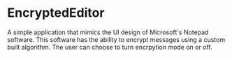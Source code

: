 # EncryptedEditor
A simple application that mimics the UI design of Microsoft's Notepad software.
This software has the ability to encrypt messages using a custom built algorithm. 
The user can choose to turn encrpytion mode on or off.
